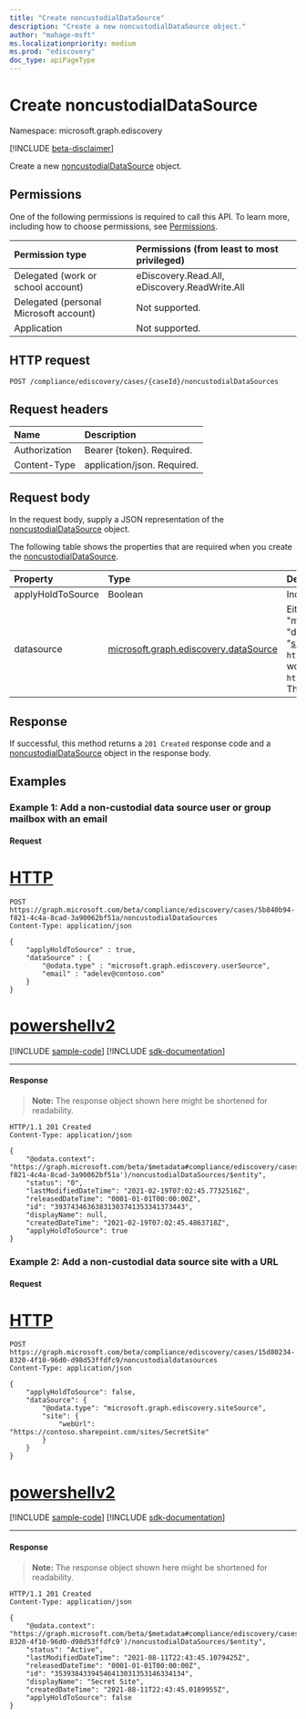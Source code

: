 ```yaml
---
title: "Create noncustodialDataSource"
description: "Create a new noncustodialDataSource object."
author: "mahage-msft"
ms.localizationpriority: medium
ms.prod: "ediscovery"
doc_type: apiPageType
---
```


# Create noncustodialDataSource

Namespace: microsoft.graph.ediscovery

[!INCLUDE [beta-disclaimer](../../includes/beta-disclaimer.md)]

Create a new [noncustodialDataSource](../resources/ediscovery-noncustodialdatasource.md) object.

## Permissions

One of the following permissions is required to call this API. To learn more, including how to choose permissions, see [Permissions](/graph/permissions-reference).

|Permission type|Permissions (from least to most privileged)|
|:---|:---|
|Delegated (work or school account)|eDiscovery.Read.All, eDiscovery.ReadWrite.All|
|Delegated (personal Microsoft account)|Not supported.|
|Application|Not supported.|

## HTTP request

<!-- {
  "blockType": "ignored"
}
-->

``` http
POST /compliance/ediscovery/cases/{caseId}/noncustodialDataSources
```

## Request headers

|Name|Description|
|:---|:---|
|Authorization|Bearer {token}. Required.|
|Content-Type|application/json. Required.|

## Request body

In the request body, supply a JSON representation of the [noncustodialDataSource](../resources/ediscovery-noncustodialdatasource.md) object.

The following table shows the properties that are required when you create the [noncustodialDataSource](../resources/ediscovery-noncustodialdatasource.md).

|Property|Type|Description|
|:---|:---|:---|
|applyHoldToSource|Boolean|Indicates if hold is applied to non-custodial data source (such as mailbox or site).|
|datasource|[microsoft.graph.ediscovery.dataSource](../resources/ediscovery-datasource.md)|Either a userSource or siteSource.  For userSource, use "dataSource" : { "@odata.type" : "microsoft.graph.ediscovery.userSource", "email" : "SMTP address"}.  For site source use "dataSource" : { "@odata.type" : "microsoft.graph.ediscovery.siteSource", "site@odata.bind" : "siteId" }, where siteId can be derived from the site URL, e.g. `https://contoso.sharepoint.com/sites/HumanResources`, the Microsoft Graph request would be `https://graph.microsoft.com/v1.0/sites/contoso.sharepoint.com:/sites/HumanResources`. The ID is the first GUID listed in the ID field.

## Response

If successful, this method returns a `201 Created` response code and a [noncustodialDataSource](../resources/ediscovery-noncustodialdatasource.md) object in the response body.

## Examples

### Example 1: Add a non-custodial data source user or group mailbox with an email

#### Request


# [HTTP](#tab/http)
<!-- {
  "blockType": "request",
  "name": "create_noncustodialdatasource_from_email"
}
-->

``` http
POST https://graph.microsoft.com/beta/compliance/ediscovery/cases/5b840b94-f821-4c4a-8cad-3a90062bf51a/noncustodialDataSources
Content-Type: application/json

{
    "applyHoldToSource" : true,
    "dataSource" : {
        "@odata.type" : "microsoft.graph.ediscovery.userSource",
        "email" : "adelev@contoso.com"
    }
}
```

# [powershellv2](#tab/powershellv2)
[!INCLUDE [sample-code](../includes/snippets/powershellv2/create-noncustodialdatasource-from-email-powershellv2-snippets.md)]
[!INCLUDE [sdk-documentation](../includes/snippets/snippets-sdk-documentation-link.md)]

---

#### Response

>**Note:** The response object shown here might be shortened for readability.
<!-- {
  "blockType": "response",
  "truncated": true,
  "@odata.type": "microsoft.graph.ediscovery.noncustodialDataSource"
}
-->

``` http
HTTP/1.1 201 Created
Content-Type: application/json

{
    "@odata.context": "https://graph.microsoft.com/beta/$metadata#compliance/ediscovery/cases('5b840b94-f821-4c4a-8cad-3a90062bf51a')/noncustodialDataSources/$entity",
    "status": "0",
    "lastModifiedDateTime": "2021-02-19T07:02:45.7732516Z",
    "releasedDateTime": "0001-01-01T00:00:00Z",
    "id": "39374346363831303741353341373443",
    "displayName": null,
    "createdDateTime": "2021-02-19T07:02:45.4863718Z",
    "applyHoldToSource": true
}
```

### Example 2: Add a non-custodial data source site with a URL

#### Request


# [HTTP](#tab/http)
<!-- {
  "blockType": "request",
  "name": "create_noncustodialdatasource_from_siteurl"
}
-->

``` http
POST https://graph.microsoft.com/beta/compliance/ediscovery/cases/15d80234-8320-4f10-96d0-d98d53ffdfc9/noncustodialdatasources
Content-Type: application/json

{
    "applyHoldToSource": false,
    "dataSource": {
        "@odata.type": "microsoft.graph.ediscovery.siteSource",
        "site": {
            "webUrl": "https://contoso.sharepoint.com/sites/SecretSite"
        }
    }
}
```

# [powershellv2](#tab/powershellv2)
[!INCLUDE [sample-code](../includes/snippets/powershellv2/create-noncustodialdatasource-from-siteurl-powershellv2-snippets.md)]
[!INCLUDE [sdk-documentation](../includes/snippets/snippets-sdk-documentation-link.md)]

---

#### Response

>**Note:** The response object shown here might be shortened for readability.
<!-- {
  "blockType": "response",
  "truncated": true,
  "@odata.type": "microsoft.graph.ediscovery.noncustodialDataSource"
}
-->

``` http
HTTP/1.1 201 Created
Content-Type: application/json

{
    "@odata.context": "https://graph.microsoft.com/beta/$metadata#compliance/ediscovery/cases('15d80234-8320-4f10-96d0-d98d53ffdfc9')/noncustodialDataSources/$entity",
    "status": "Active",
    "lastModifiedDateTime": "2021-08-11T22:43:45.1079425Z",
    "releasedDateTime": "0001-01-01T00:00:00Z",
    "id": "35393843394546413031353146334134",
    "displayName": "Secret Site",
    "createdDateTime": "2021-08-11T22:43:45.0189955Z",
    "applyHoldToSource": false
}
```
